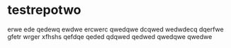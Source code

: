 # testrepotwo
erwe
ede
qedewq
ewdwe
ercwerc
qwedqwe
dcqwed
wedwdecq
dqerfwe
gfetr
wrger
xfhshs
qefdqe
qeded
qdqwed
qedwed
qwedqwe
qwedwe
